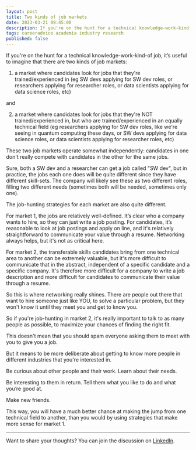 ```yaml
---
layout: post
title: Two kinds of job markets
date: 2023-03-21 09:45:00
description: If you're on the hunt for a technical knowledge-work-kind-of job, it’s useful to imagine that there are two kinds of job markets.
tags: careeradvice academia industry research
published: false
---
```

If you're on the hunt for a technical knowledge-work-kind-of job, it’s useful to imagine that there are two kinds of job markets:

1) a market where candidates look for jobs that they're trained/experienced in (eg SW devs applying for SW dev roles, or researchers applying for researcher roles, or data scientists applying for data science roles, etc)

and

2) a market where candidates look for jobs that they're NOT trained/experienced in, but who are trained/experienced in an equally technical field (eg researchers applying for SW dev roles, like we're seeing in quantum computing these days, or SW devs applying for data science roles, or data scientists applying for researcher roles, etc)

These two job markets operate somewhat independently: candidates in one don't really compete with candidates in the other for the same jobs.

Sure, both a SW dev and a researcher can get a job called "SW dev", but in practice, the jobs each one does will be quite different since they have different skill-sets. The company will likely see these as two different roles, filling two different needs (sometimes both will be needed, sometimes only one).

The job-hunting strategies for each market are also quite different.

For market 1, the jobs are relatively well-defined. It’s clear who a company wants to hire, so they can just write a job posting. For candidates, it’s reasonable to look at job postings and apply on line, and it's relatively straightforward to communicate your value through a resume. Networking always helps, but it's not as critical here.

For market 2, the transferable skills candidates bring from one technical area to another can be extremely valuable, but it's more difficult to communicate that in the abstract, independent of a specific candidate and a specific company. It's therefore more difficult for a company to write a job description and more difficult for candidates to communicate their value through a resume.

So this is where networking really shines. There are people out there that want to hire someone just like YOU, to solve a particular problem, but they won't know it until they meet you and get to know you.

So if you're job-hunting in market 2, it's really important to talk to as many people as possible, to maximize your chances of finding the right fit.

This doesn't mean that you should spam everyone asking them to meet with you to give you a job.

But it means to be more deliberate about getting to know more people in different industries that you're interested in.

Be curious about other people and their work. Learn about their needs.

Be interesting to them in return. Tell them what you like to do and what you’re good at.

Make new friends.

This way, you will have a much better chance at making the jump from one technical field to another, than you would by using strategies that make more sense for market 1.

---

Want to share your thoughts? You can join the discussion on [LinkedIn](https://www.linkedin.com/posts/agata-branczyk_careeradvice-phd-research-activity-7043935341136789505-Gw6U).
